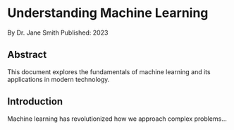 # Understanding Machine Learning

By Dr. Jane Smith
Published: 2023

## Abstract

This document explores the fundamentals of machine learning and its applications in modern technology.

## Introduction

Machine learning has revolutionized how we approach complex problems...